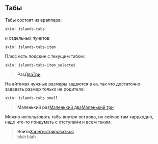 ---
---

## Табы

Табы состоят из враппера:

    skin: islands-tabs

и отдельных пунктов:

    skin: islands-tabs-item

Плюс есть подскин с текущим табом:

    skin: islands-tabs-item_selected

> <div class="tabs">
>     <a class="tabs-item tabs-item_selected">Раз</a
>     ><a href="#x" class="tabs-item">Два</a
>     ><a href="#x" class="tabs-item">Три</a>
> </div>
>
> <div class="example:tabs"></div>

На айтемах нужные размеры задаются в `em`, так что достаточно задавать размер только на родителе:

    skin: islands-tabs small

> <div class="small-tabs">
>     <a class="tabs-item tabs-item_selected">Маленький раз</a
>     ><a href="#x" class="tabs-item">Маленький два</a
>     ><a href="#x" class="tabs-item">Маленький три</a>
> </div>
>
> <div class="example:small-tabs"></div>

Можно использовать табы внутри острова, но сейчас там хардкодно, надо что-то придумать с отступами и всем таким.

> <div class="flying-isle">
>     <div class="island-content">
>         <div class="tabs">
>             <a class="tabs-item tabs-item_selected">Войти</a
>             ><a href="#x" class="tabs-item">Зарегистрироваться</a>
>         </div>
>         blah blah
>     </div>
> </div>
>
> <div class="example:isle-tabs"></div>
